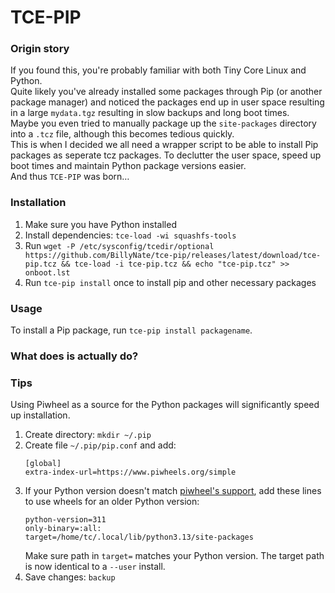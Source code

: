 # TCE-PIP

### Origin story
If you found this, you're probably familiar with both Tiny Core Linux and Python.  
Quite likely you've already installed some packages through Pip (or another package manager) and noticed the packages end up in user space resulting in a large `mydata.tgz` resulting in slow backups and long boot times.  
Maybe you even tried to manually package up the `site-packages` directory into a `.tcz` file, although this becomes tedious quickly.  
This is when I decided we all need a wrapper script to be able to install Pip packages as seperate tcz packages. To declutter the user space, speed up boot times and maintain Python package versions easier.  
And thus `TCE-PIP` was born&hellip;

### Installation
1. Make sure you have Python installed
2. Install dependencies: `tce-load -wi squashfs-tools`
3. Run `wget -P /etc/sysconfig/tcedir/optional https://github.com/BillyNate/tce-pip/releases/latest/download/tce-pip.tcz && tce-load -i tce-pip.tcz && echo "tce-pip.tcz" >> onboot.lst`
4. Run `tce-pip install` once to install pip and other necessary packages

### Usage
To install a Pip package, run `tce-pip install packagename`.

### What does is actually do?


### Tips
Using Piwheel as a source for the Python packages will significantly speed up installation.
1. Create directory: `mkdir ~/.pip`
2. Create file `~/.pip/pip.conf` and add:
   ```
   [global]
   extra-index-url=https://www.piwheels.org/simple
   ```
3. If your Python version doesn't match [piwheel's support](//www.piwheels.org#support), add these lines to use wheels for an older Python version:
   ```
   python-version=311
   only-binary=:all:
   target=/home/tc/.local/lib/python3.13/site-packages
   ```
   Make sure path in `target=` matches your Python version. The target path is now identical to a `--user` install.
4. Save changes: `backup`
